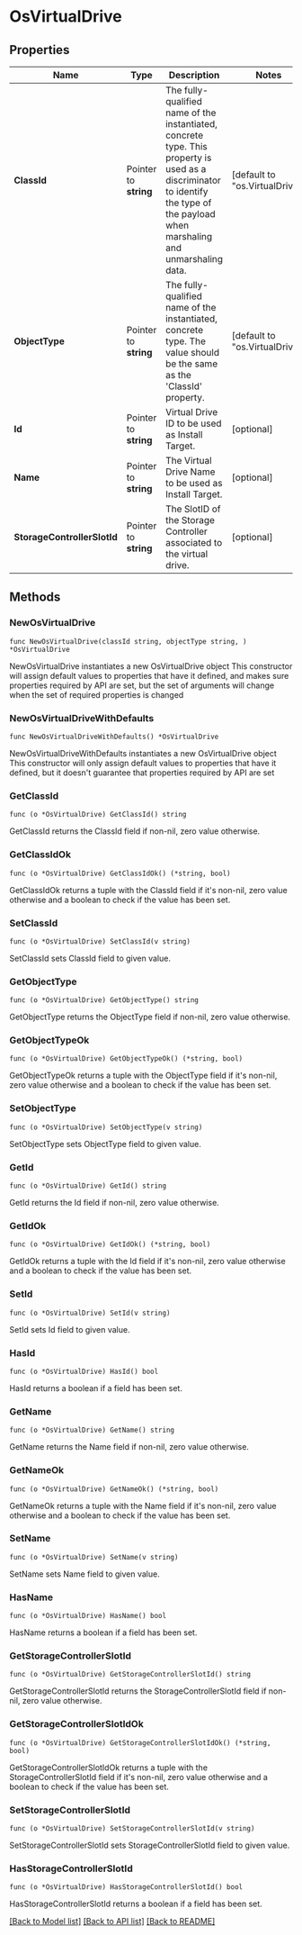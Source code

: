# OsVirtualDrive

## Properties

Name | Type | Description | Notes
------------ | ------------- | ------------- | -------------
**ClassId** | Pointer to **string** | The fully-qualified name of the instantiated, concrete type. This property is used as a discriminator to identify the type of the payload when marshaling and unmarshaling data. | [default to "os.VirtualDrive"]
**ObjectType** | Pointer to **string** | The fully-qualified name of the instantiated, concrete type. The value should be the same as the &#39;ClassId&#39; property. | [default to "os.VirtualDrive"]
**Id** | Pointer to **string** | Virtual Drive ID to be used as Install Target. | [optional] 
**Name** | Pointer to **string** | The Virtual Drive Name to be used as Install Target. | [optional] 
**StorageControllerSlotId** | Pointer to **string** | The SlotID of the Storage Controller associated to the virtual drive. | [optional] 

## Methods

### NewOsVirtualDrive

`func NewOsVirtualDrive(classId string, objectType string, ) *OsVirtualDrive`

NewOsVirtualDrive instantiates a new OsVirtualDrive object
This constructor will assign default values to properties that have it defined,
and makes sure properties required by API are set, but the set of arguments
will change when the set of required properties is changed

### NewOsVirtualDriveWithDefaults

`func NewOsVirtualDriveWithDefaults() *OsVirtualDrive`

NewOsVirtualDriveWithDefaults instantiates a new OsVirtualDrive object
This constructor will only assign default values to properties that have it defined,
but it doesn't guarantee that properties required by API are set

### GetClassId

`func (o *OsVirtualDrive) GetClassId() string`

GetClassId returns the ClassId field if non-nil, zero value otherwise.

### GetClassIdOk

`func (o *OsVirtualDrive) GetClassIdOk() (*string, bool)`

GetClassIdOk returns a tuple with the ClassId field if it's non-nil, zero value otherwise
and a boolean to check if the value has been set.

### SetClassId

`func (o *OsVirtualDrive) SetClassId(v string)`

SetClassId sets ClassId field to given value.


### GetObjectType

`func (o *OsVirtualDrive) GetObjectType() string`

GetObjectType returns the ObjectType field if non-nil, zero value otherwise.

### GetObjectTypeOk

`func (o *OsVirtualDrive) GetObjectTypeOk() (*string, bool)`

GetObjectTypeOk returns a tuple with the ObjectType field if it's non-nil, zero value otherwise
and a boolean to check if the value has been set.

### SetObjectType

`func (o *OsVirtualDrive) SetObjectType(v string)`

SetObjectType sets ObjectType field to given value.


### GetId

`func (o *OsVirtualDrive) GetId() string`

GetId returns the Id field if non-nil, zero value otherwise.

### GetIdOk

`func (o *OsVirtualDrive) GetIdOk() (*string, bool)`

GetIdOk returns a tuple with the Id field if it's non-nil, zero value otherwise
and a boolean to check if the value has been set.

### SetId

`func (o *OsVirtualDrive) SetId(v string)`

SetId sets Id field to given value.

### HasId

`func (o *OsVirtualDrive) HasId() bool`

HasId returns a boolean if a field has been set.

### GetName

`func (o *OsVirtualDrive) GetName() string`

GetName returns the Name field if non-nil, zero value otherwise.

### GetNameOk

`func (o *OsVirtualDrive) GetNameOk() (*string, bool)`

GetNameOk returns a tuple with the Name field if it's non-nil, zero value otherwise
and a boolean to check if the value has been set.

### SetName

`func (o *OsVirtualDrive) SetName(v string)`

SetName sets Name field to given value.

### HasName

`func (o *OsVirtualDrive) HasName() bool`

HasName returns a boolean if a field has been set.

### GetStorageControllerSlotId

`func (o *OsVirtualDrive) GetStorageControllerSlotId() string`

GetStorageControllerSlotId returns the StorageControllerSlotId field if non-nil, zero value otherwise.

### GetStorageControllerSlotIdOk

`func (o *OsVirtualDrive) GetStorageControllerSlotIdOk() (*string, bool)`

GetStorageControllerSlotIdOk returns a tuple with the StorageControllerSlotId field if it's non-nil, zero value otherwise
and a boolean to check if the value has been set.

### SetStorageControllerSlotId

`func (o *OsVirtualDrive) SetStorageControllerSlotId(v string)`

SetStorageControllerSlotId sets StorageControllerSlotId field to given value.

### HasStorageControllerSlotId

`func (o *OsVirtualDrive) HasStorageControllerSlotId() bool`

HasStorageControllerSlotId returns a boolean if a field has been set.


[[Back to Model list]](../README.md#documentation-for-models) [[Back to API list]](../README.md#documentation-for-api-endpoints) [[Back to README]](../README.md)


